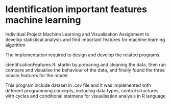 # Identification important features machine learning

Individual Project Machine Learning and Visualisation Assignment to develop statistical analysis and find important features for machine learning algorithm

The implementation required to design and develop the related programs.

identificationFeatures.R: startin by preparing and cleaning the data, then run compare and visualise the behaviour of the data, and finally found the three mmain features for the model.

This program include dataset in .csv file and it was implemented with different programming concepts, including data types, control structures with cycles and conditional statmens
for visualisation analysis in R language
